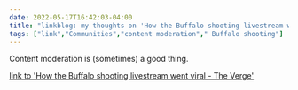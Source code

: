 ---date: 2022-05-17T16:42:03-04:00title: "linkblog: my thoughts on 'How the Buffalo shooting livestream went viral - The Verge'"tags: ["link","Communities","content moderation"," Buffalo shooting"]---Content moderation is (sometimes) a good thing. [link to 'How the Buffalo shooting livestream went viral - The Verge'](https://www.theverge.com/2022/5/17/23100579/buffalo-shooting-twitch-livestream-viral-content-moderation)